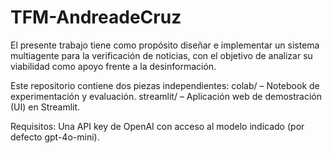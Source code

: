 # TFM-AndreadeCruz
El presente trabajo tiene como propósito diseñar e implementar un sistema multiagente para la verificación de noticias, con el objetivo de analizar su viabilidad como apoyo frente a la desinformación.  

Este repositorio contiene dos piezas independientes:
colab/ – Notebook de experimentación y evaluación.
streamlit/ – Aplicación web de demostración (UI) en Streamlit.

Requisitos: 
Una API key de OpenAI con acceso al modelo indicado (por defecto gpt-4o-mini).



